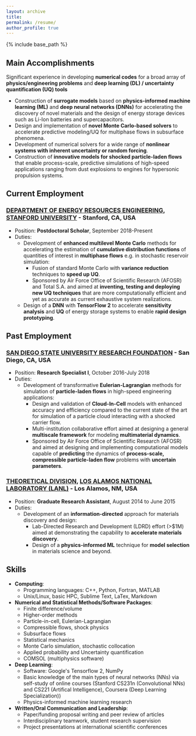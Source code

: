 ```yaml
---
layout: archive
title: 
permalink: /resume/
author_profile: true
---
```


{% include base_path %}

## Main Accomplishments

Significant experience in developing **numerical codes** for a broad array of
**physics/engineering problems** and **deep learning (DL) / uncertainty quantification (UQ) tools**

* Construction of **surrogate models** based on **physics-informed machine learning (ML)** and **deep neural networks (DNNs)** for accelerating the discovery 
of novel materials and the design of energy storage devices such as Li-Ion batteries and supercapacitors.
* Design and implementation of **novel Monte Carlo-based solvers** to accelerate predictive modeling/UQ for multiphase flows in subsurface phenomena.
* Development of numerical solvers for a wide range of **nonlinear systems with inherent uncertainty or random forcing**.
* Construction of **innovative models for shocked particle-laden flows** that enable process-scale, predictive simulations of high-speed applications ranging from dust explosions to engines for hypersonic propulsion systems.

## Current Employment

### [DEPARTMENT OF ENERGY RESOURCES ENGINEERING](https://earth.stanford.edu/ere), [STANFORD UNIVERSITY](https://www.stanford.edu) - Stanford, CA, USA

* Position: **Postdoctoral Scholar**, September 2018-Present
* Duties: 
  * Development of **enhanced multilevel Monte Carlo** methods for accelerating the estimation of **cumulative distribution functions** of quantities of interest in **multiphase flows** e.g. in stochastic reservoir simulation: 
    * Fusion of standard Monte Carlo with **variance reduction** techniques to 
      **speed up UQ**.
    * Sponsored by Air Force Office of Scientific Research (AFOSR) and Total
      S.A. and aimed at **inventing, testing and deploying new UQ techniques** that are more computationally efficient and yet as accurate as current exhaustive system realizations.
  * Design of a **DNN** with **TensorFlow 2** to accelerate **sensitivity analysis** and **UQ** of energy storage systems to enable **rapid design prototyping**.
     
## Past Employment

### [SAN DIEGO STATE UNIVERSITY RESEARCH FOUNDATION](https://www.foundation.sdsu.edu/) - San Diego, CA, USA

* Position: **Research Specialist I**, October 2016-July 2018
* Duties: 
  * Development of transformative **Eulerian-Lagrangian** methods for simulation of **particle-laden flows** in high-speed engineering applications:
    * Design and validation of **Cloud-In-Cell** models with enhanced accuracy and efficiency compared to the current state of the art for simulation of a particle cloud interacting with a shocked carrier flow.
    * Multi-institution collaborative effort aimed at designing a general **multiscale framework** for modeling **multimaterial dynamics**.
    * Sponsored by Air Force Office of Scientific Research (AFOSR) and aimed 
      at designing and implementing computational models capable of **predicting** the dynamics of **process-scale, compressible particle-laden flow** problems with **uncertain parameters**. 

### [THEORETICAL DIVISION](https://www.lanl.gov/org/ddste/aldsc/theoretical/index.php), [LOS ALAMOS NATIONAL LABORATORY (LANL)](https://www.lanl.gov/) - Los Alamos, NM, USA

* Position: **Graduate Research Assistant**, August 2014 to June 2015
* Duties: 
  * Development of an **information-directed** approach for materials discovery and design:
    * Lab-Directed Research and Development (LDRD) effort (>$1M) aimed at 
      demonstrating the capability to **accelerate materials discovery**. 
    * Design of a **physics-informed ML** technique for **model selection** in 
      materials science and beyond.

## Skills

* **Computing**: 
  * Programming languages: C++, Python, Fortran, MATLAB
  * Unix/Linux, basic HPC, Sublime Text, LaTex, Markdown
* **Numerical and Statistical Methods/Software Packages**:
  * Finite difference/volume
  * Higher-order methods
  * Particle-in-cell, Eulerian-Lagrangian
  * Compressible flows, shock physics
  * Subsurface flows
  * Statistical mechanics
  * Monte Carlo simulation, stochastic collocation
  * Applied probability and Uncertainty quantification
  * COMSOL (multiphysics software)
* **Deep Learning**:
  * Software: Google's Tensorflow 2, NumPy
  * Basic knowledge of the main types of neural networks (NNs) via self-study of online courses (Stanford CS231n (Convolutional NNs) and CS221 (Artifical Intelligence), Coursera (Deep Learning Specialization))
  * Physics-informed machine learning research
* **Written/Oral Communication and Leadership**:
  * Paper/funding proposal writing and peer review of articles
  * Interdisciplinary teamwork, student research supervision
  * Project presentations at international scientific conferences


